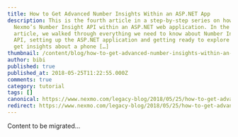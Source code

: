 ```yaml
---
title: How to Get Advanced Number Insights Within an ASP.NET App
description: This is the fourth article in a step-by-step series on how to use
  Nexmo’s Number Insight API within an ASP.NET web application. In the first
  article, we walked through everything we need to know about Number Insight
  API, setting up the ASP.NET application and getting ready to explore how to
  get insights about a phone […]
thumbnail: /content/blog/how-to-get-advanced-number-insights-within-an-asp-net-app-dr/Number-Insight-Nexmo-04.png
author: bibi
published: true
published_at: 2018-05-25T11:22:55.000Z
comments: true
category: tutorial
tags: []
canonical: https://www.nexmo.com/legacy-blog/2018/05/25/how-to-get-advanced-number-insights-within-an-asp-net-app-dr
redirect: https://www.nexmo.com/legacy-blog/2018/05/25/how-to-get-advanced-number-insights-within-an-asp-net-app-dr
---
```


Content to be migrated...
